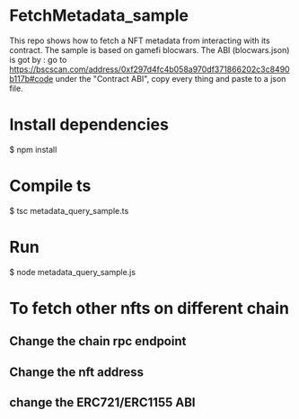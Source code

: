 # FetchMetadata_sample

This repo shows how to fetch a NFT metadata from interacting with its contract. The sample is based on gamefi blocwars. 
The ABI (blocwars.json) is got by : go to https://bscscan.com/address/0xf297d4fc4b058a970df371866202c3c8490b117b#code under the "Contract ABI", copy every thing and paste to a json file. 

# Install dependencies
 $ npm install 

# Compile ts
 $ tsc metadata_query_sample.ts

# Run
 $ node metadata_query_sample.js
 
# To fetch other nfts on different chain
## Change the chain rpc endpoint
## Change the nft address 
## change the ERC721/ERC1155 ABI 

